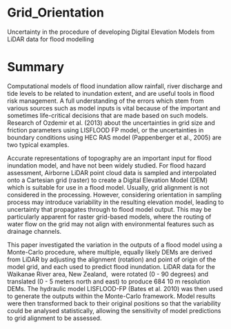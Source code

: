 # Grid_Orientation
Uncertainty in the procedure of developing Digital Elevation Models from LiDAR data for flood modelling

# Summary

Computational models of flood inundation allow rainfall, river discharge and tide levels to be related to inundation extent, and are useful tools in flood risk management. A full understanding of the errors which stem from various sources such as model inputs is vital because of the important and sometimes life-critical decisions that are made based on such models. Research of Ozdemir et al. (2013) about the uncertainties in grid size and friction parameters using LISFLOOD FP model, or the uncertainties in boundary conditions using HEC RAS model (Pappenberger et al., 2005) are two typical examples.

Accurate representations of topography are an important input for flood inundation model, and have not been widely studied. For flood hazard assessment, Airborne LiDAR point cloud data is sampled and interpolated onto a Cartesian grid (raster) to create a Digital Elevation Model (DEM) which is suitable for use in a flood model. Usually, grid alignment is not considered in the processing. However, considering orientation in sampling process may introduce variability in the resulting elevation model, leading to uncertainty that propagates through to flood model output. This may be particularly apparent for raster grid-based models, where the routing of water flow on the grid may not align with environmental features such as drainage channels.

This paper investigated the variation in the outputs of a flood model using a Monte-Carlo procedure, where multiple, equally likely DEMs are derived from LiDAR by adjusting the alignment (rotation) and point of origin of the model grid, and each used to predict flood inundation. LiDAR data for the Waikanae River area, New Zealand,  were rotated (0 - 90 degrees) and translated (0 - 5 meters north and east) to produce 684 10 m resolution DEMs. The hydraulic model LISFLOOD-FP (Bates et al. 2010) was then used to generate the outputs within the Monte-Carlo framework. Model results were then transformed back to their original positions so that the variability could be analysed statistically, allowing the sensitivity of model predictions to grid alignment to be assessed.
